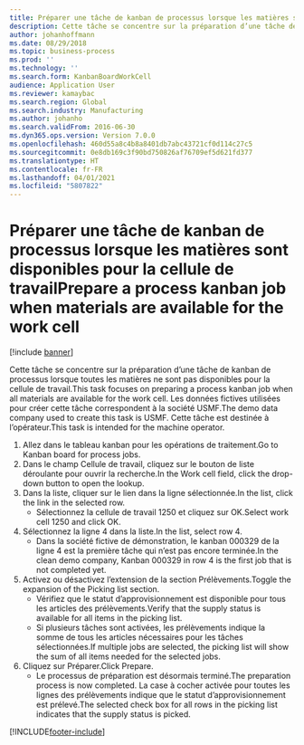 ```yaml
---
title: Préparer une tâche de kanban de processus lorsque les matières sont disponibles pour la cellule de travail
description: Cette tâche se concentre sur la préparation d’une tâche de kanban de processus lorsque toutes les matières ne sont pas disponibles pour la cellule de travail.
author: johanhoffmann
ms.date: 08/29/2018
ms.topic: business-process
ms.prod: ''
ms.technology: ''
ms.search.form: KanbanBoardWorkCell
audience: Application User
ms.reviewer: kamaybac
ms.search.region: Global
ms.search.industry: Manufacturing
ms.author: johanho
ms.search.validFrom: 2016-06-30
ms.dyn365.ops.version: Version 7.0.0
ms.openlocfilehash: 460d55a8c4b8a8401db7abc43721cf0d114c27c5
ms.sourcegitcommit: 0e8db169c3f90bd750826af76709ef5d621fd377
ms.translationtype: HT
ms.contentlocale: fr-FR
ms.lasthandoff: 04/01/2021
ms.locfileid: "5807822"
---
```

# <a name="prepare-a-process-kanban-job-when-materials-are-available-for-the-work-cell"></a><span data-ttu-id="a416c-103">Préparer une tâche de kanban de processus lorsque les matières sont disponibles pour la cellule de travail</span><span class="sxs-lookup"><span data-stu-id="a416c-103">Prepare a process kanban job when materials are available for the work cell</span></span>

[!include [banner](../../includes/banner.md)]

<span data-ttu-id="a416c-104">Cette tâche se concentre sur la préparation d’une tâche de kanban de processus lorsque toutes les matières ne sont pas disponibles pour la cellule de travail.</span><span class="sxs-lookup"><span data-stu-id="a416c-104">This task focuses on preparing a process kanban job when all materials are available for the work cell.</span></span> <span data-ttu-id="a416c-105">Les données fictives utilisées pour créer cette tâche correspondent à la société USMF.</span><span class="sxs-lookup"><span data-stu-id="a416c-105">The demo data company used to create this task is USMF.</span></span> <span data-ttu-id="a416c-106">Cette tâche est destinée à l’opérateur.</span><span class="sxs-lookup"><span data-stu-id="a416c-106">This task is intended for the machine operator.</span></span>

1. <span data-ttu-id="a416c-107">Allez dans le tableau kanban pour les opérations de traitement.</span><span class="sxs-lookup"><span data-stu-id="a416c-107">Go to Kanban board for process jobs.</span></span>
2. <span data-ttu-id="a416c-108">Dans le champ Cellule de travail, cliquez sur le bouton de liste déroulante pour ouvrir la recherche.</span><span class="sxs-lookup"><span data-stu-id="a416c-108">In the Work cell field, click the drop-down button to open the lookup.</span></span>
3. <span data-ttu-id="a416c-109">Dans la liste, cliquer sur le lien dans la ligne sélectionnée.</span><span class="sxs-lookup"><span data-stu-id="a416c-109">In the list, click the link in the selected row.</span></span>
    * <span data-ttu-id="a416c-110">Sélectionnez la cellule de travail 1250 et cliquez sur OK.</span><span class="sxs-lookup"><span data-stu-id="a416c-110">Select work cell 1250 and click OK.</span></span>  
4. <span data-ttu-id="a416c-111">Sélectionnez la ligne 4 dans la liste.</span><span class="sxs-lookup"><span data-stu-id="a416c-111">In the list, select row 4.</span></span>
    * <span data-ttu-id="a416c-112">Dans la société fictive de démonstration, le kanban 000329 de la ligne 4 est la première tâche qui n’est pas encore terminée.</span><span class="sxs-lookup"><span data-stu-id="a416c-112">In the clean demo company, Kanban 000329 in row 4 is the first job that is not completed yet.</span></span>  
5. <span data-ttu-id="a416c-113">Activez ou désactivez l’extension de la section Prélèvements.</span><span class="sxs-lookup"><span data-stu-id="a416c-113">Toggle the expansion of the Picking list section.</span></span>
    * <span data-ttu-id="a416c-114">Vérifiez que le statut d’approvisionnement est disponible pour tous les articles des prélèvements.</span><span class="sxs-lookup"><span data-stu-id="a416c-114">Verify that the supply status is available for all items in the picking list.</span></span>  
    * <span data-ttu-id="a416c-115">Si plusieurs tâches sont activées, les prélèvements indique la somme de tous les articles nécessaires pour les tâches sélectionnées.</span><span class="sxs-lookup"><span data-stu-id="a416c-115">If multiple jobs are selected, the picking list will show the sum of all items needed for the selected jobs.</span></span>  
6. <span data-ttu-id="a416c-116">Cliquez sur Préparer.</span><span class="sxs-lookup"><span data-stu-id="a416c-116">Click Prepare.</span></span>
    * <span data-ttu-id="a416c-117">Le processus de préparation est désormais terminé.</span><span class="sxs-lookup"><span data-stu-id="a416c-117">The preparation process is now completed.</span></span> <span data-ttu-id="a416c-118">La case à cocher activée pour toutes les lignes des prélèvements indique que le statut d’approvisionnement est prélevé.</span><span class="sxs-lookup"><span data-stu-id="a416c-118">The selected check box for all rows in the picking list indicates that the supply status is picked.</span></span>  



[!INCLUDE[footer-include](../../../includes/footer-banner.md)]